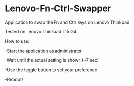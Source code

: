 # Lenovo-Fn-Ctrl-Swapper
Application to swap the Fn and Ctrl keys on Lenovo Thinkpad

Tested on Lenovo Thinkpad L15 G4

How to use:

-Start the application as administrator

-Wait until the actual setting is shown (~7 sec)

-Use the toggle button to set your preference

-Reboot!
